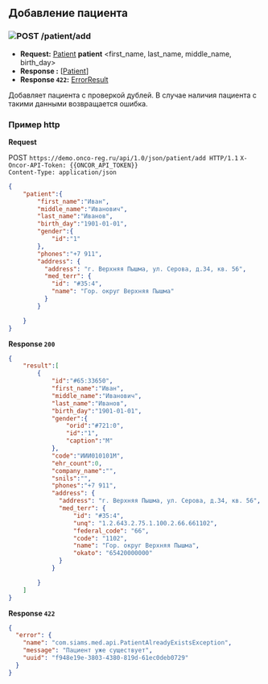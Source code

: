## Добавление пациента

### ![POST](../../../img/post.png) /patient/add
* **Request:** [Patient](../../../types/types.md#com.siams.med.api.Patient) **patient** <first_name, last_name, middle_name, birth_day>
* **Response :** [[Patient](../../../types/types.md#com.siams.med.api.Patient)]
* **Response ```422```:** [ErrorResult](../../../types/types.md#com.siams.med.api.ErrorResult)

Добавляет пациента с проверкой дублей. В случае наличия пациента с такими данными возвращается ошибка.

### Пример http

**Request**

POST `https://demo.onco-reg.ru/api/1.0/json/patient/add HTTP/1.1`
`X-Oncor-API-Token: {{ONCOR_API_TOKEN}}`  
`Content-Type: application/json`

```json
{
    "patient":{
        "first_name":"Иван",
        "middle_name":"Иванович",
        "last_name":"Иванов",
        "birth_day":"1901-01-01",
        "gender":{
            "id":"1"
        },
        "phones":"+7 911",
        "address": {
          "address": "г. Верхняя Пышма, ул. Серова, д.34, кв. 56",
          "med_terr": {
            "id": "#35:4",
            "name": "Гор. округ Верхняя Пышма"
          }
        }

    }
}
```

**Response `200`**

```json
{
    "result":[
        {
            "id":"#65:33650",
            "first_name":"Иван",
            "middle_name":"Иванович",
            "last_name":"Иванов",
            "birth_day":"1901-01-01",
            "gender":{
                "orid":"#721:0",
                "id":"1",
                "caption":"М"
            },
            "code":"ИИИ010101М",
            "ehr_count":0,
            "company_name":"",
            "snils":"",
            "phones":"+7 911",
            "address": {
              "address": "г. Верхняя Пышма, ул. Серова, д.34, кв. 56",
              "med_terr": {
                  "id": "#35:4",
                  "unq": "1.2.643.2.75.1.100.2.66.661102",
                  "federal_code": "66",
                  "code": "1102",
                  "name": "Гор. округ Верхняя Пышма",
                  "okato": "65420000000"
              }
            }

        }
    ]
}
```

**Response `422`**

```json
{
  "error": {
    "name": "com.siams.med.api.PatientAlreadyExistsException",
    "message": "Пациент уже существует",
    "uuid": "f948e19e-3803-4380-819d-61ec0deb0729"
  }
}
```
